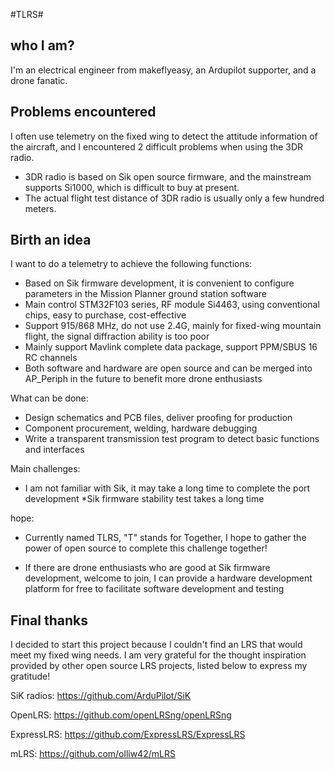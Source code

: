 #TLRS#
## who I am? ##
I'm an electrical engineer from makeflyeasy, an Ardupilot supporter, and a drone fanatic.

## Problems encountered ##

I often use telemetry on the fixed wing to detect the attitude information of the aircraft, and I encountered 2 difficult problems when using the 3DR radio.

* 3DR radio is based on Sik open source firmware, and the mainstream supports Si1000, which is difficult to buy at present.
* The actual flight test distance of 3DR radio is usually only a few hundred meters.

## Birth an idea ##

I want to do a telemetry to achieve the following functions:

* Based on Sik firmware development, it is convenient to configure parameters in the Mission Planner ground station software
* Main control STM32F103 series, RF module Si4463, using conventional chips, easy to purchase, cost-effective
* Support 915/868 MHz, do not use 2.4G, mainly for fixed-wing mountain flight, the signal diffraction ability is too poor
* Mainly support Mavlink complete data package, support PPM/SBUS 16 RC channels
* Both software and hardware are open source and can be merged into AP_Periph in the future to benefit more drone enthusiasts

What can be done:

* Design schematics and PCB files, deliver proofing for production
* Component procurement, welding, hardware debugging
* Write a transparent transmission test program to detect basic functions and interfaces

Main challenges:

* I am not familiar with Sik, it may take a long time to complete the port development
*Sik firmware stability test takes a long time

hope:

* Currently named TLRS, "T" stands for Together, I hope to gather the power of open source to complete this challenge together!

* If there are drone enthusiasts who are good at Sik firmware development, welcome to join, I can provide a hardware development platform for free to facilitate software development and testing


## Final thanks

I decided to start this project because I couldn't find an LRS that would meet my fixed wing needs. I am very grateful for the thought inspiration provided by other open source LRS projects, listed below to express my gratitude!

SiK radios: https://github.com/ArduPilot/SiK

OpenLRS: https://github.com/openLRSng/openLRSng

ExpressLRS: https://github.com/ExpressLRS/ExpressLRS

mLRS: https://github.com/olliw42/mLRS